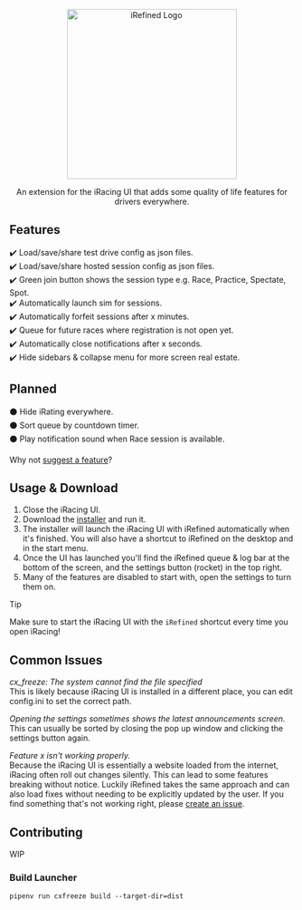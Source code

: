 <p align="center">
  <img width="300" src="https://github.com/jason-murray/irefined/blob/main/extension/src/assets/logo.png?raw=true" alt="iRefined Logo"/>
</p>
<p align="center">
  An extension for the iRacing UI that adds some quality of life features for drivers everywhere.
</p>

## Features
:heavy_check_mark: Load/save/share test drive config as json files.  
:heavy_check_mark: Load/save/share hosted session config as json files.  
:heavy_check_mark: Green join button shows the session type e.g. Race, Practice, Spectate, Spot.  
:heavy_check_mark: Automatically launch sim for sessions.  
:heavy_check_mark: Automatically forfeit sessions after x minutes.  
:heavy_check_mark: Queue for future races where registration is not open yet.  
:heavy_check_mark: Automatically close notifications after x seconds.  
:heavy_check_mark: Hide sidebars & collapse menu for more screen real estate.

## Planned
:black_circle: Hide iRating everywhere.  
:black_circle: Sort queue by countdown timer.  
:black_circle: Play notification sound when Race session is available.

Why not [suggest a feature](https://github.com/jason-murray/irefined/issues/new?template=feature_request.md)?

## Usage & Download

1. Close the iRacing UI.
2. Download the [installer](https://github.com/jason-murray/irefined/releases/latest/download/iRefined-win-Setup.exe) and run it.
3. The installer will launch the iRacing UI with iRefined automatically when it's finished. You will also have a shortcut to iRefined on the desktop and in the start menu.
4. Once the UI has launched you'll find the iRefined queue & log bar at the bottom of the screen, and the settings button (rocket) in the top right.
5. Many of the features are disabled to start with, open the settings to turn them on.

> [!TIP]
> Make sure to start the iRacing UI with the `iRefined` shortcut every time you open iRacing!

## Common Issues

*cx_freeze: The system cannot find the file specified*  
This is likely because iRacing UI is installed in a different place, you can edit config.ini to set the correct path.

*Opening the settings sometimes shows the latest announcements screen.*  
This can usually be sorted by closing the pop up window and clicking the settings button again.

*Feature x isn't working properly.*  
Because the iRacing UI is essentially a website loaded from the internet, iRacing often roll out changes silently. This can lead to some features breaking without notice.
Luckily iRefined takes the same approach and can also load fixes without needing to be explicitly updated by the user. If you find something that's not working right, please [create an issue](https://github.com/jason-murray/irefined/issues/new?template=bug_report.md).

## Contributing
WIP

### Build Launcher
`pipenv run cxfreeze build --target-dir=dist`
